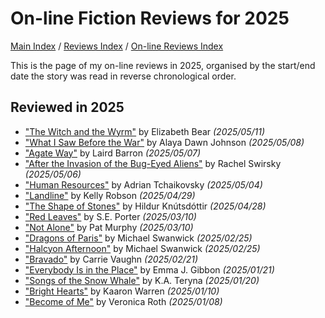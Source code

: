 # On-line Fiction Reviews for 2025

[Main Index](../../../README.md) / [Reviews Index](../../README.md) / [On-line Reviews Index](../README.md)

This is the page of my on-line reviews in 2025, organised by the start/end date the story was read in reverse chronological order.

## Reviewed in 2025

- ["The Witch and the Wyrm"](20250511-WitchWyrm.md) by Elizabeth Bear *(2025/05/11)*
- ["What I Saw Before the War"](20250508-SawBeforeWar.md) by Alaya Dawn Johnson *(2025/05/08)*
- ["Agate Way"](20250507-AgateWay.md) by Laird Barron *(2025/05/07)*
- ["After the Invasion of the Bug-Eyed Aliens"](20250506-AfterInvasionBugEyedAliens.md) by Rachel Swirsky *(2025/05/06)*
- ["Human Resources"](20250504-HumanResources.md) by Adrian Tchaikovsky *(2025/05/04)*
- ["Landline"](20250429-Landline.md) by Kelly Robson *(2025/04/29)*
- ["The Shape of Stones"](20250428-ShapeStones.md) by Hildur Knútsdóttir *(2025/04/28)*
- ["Red Leaves"](20250310-RedLeaves.md) by S.E. Porter *(2025/03/10)*
- ["Not Alone"](20250310-NotAlone.md) by Pat Murphy *(2025/03/10)*
- ["Dragons of Paris"](20250225-DragonsParis.md) by Michael Swanwick *(2025/02/25)*
- ["Halcyon Afternoon"](20250225-HalcyonAfternoon.md) by Michael Swanwick *(2025/02/25)*
- ["Bravado"](20250221-Bravado.md) by Carrie Vaughn *(2025/02/21)*
- ["Everybody Is in the Place"](20250121-EverybodyInPlace.md) by Emma J. Gibbon *(2025/01/21)*
- ["Songs of the Snow Whale"](20250120-SongsSnowWhale.md) by K.A. Teryna *(2025/01/20)*
- ["Bright Hearts"](20250110-BrightHearts.md) by Kaaron Warren *(2025/01/10)*
- ["Become of Me"](20250108-BecomeOfMe.md) by Veronica Roth *(2025/01/08)*
